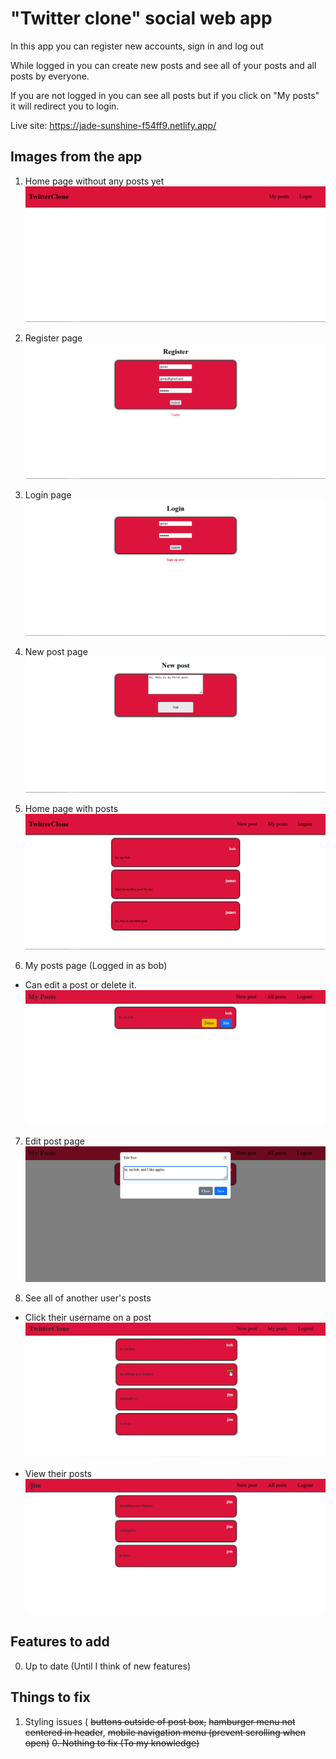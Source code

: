 # "Twitter clone" social web app

In this app you can register new accounts, sign in and log out

While logged in you can create new posts and see all of your posts and all posts by everyone.

If you are not logged in you can see all posts but if you click on "My posts" it will redirect you to login.

Live site: https://jade-sunshine-f54ff9.netlify.app/


## Images from the app

1. Home page without any posts yet
![Home page - No posts](https://github.com/owka54/PERN-TwitterClone/blob/master/home-noposts.png?raw=true)

2. Register page
![Register page](https://github.com/owka54/PERN-TwitterClone/blob/master/register-page.png?raw=true)

3. Login page
![Login page](https://github.com/owka54/PERN-TwitterClone/blob/master/login-page.png?raw=true)

4. New post page
![New post page](https://github.com/owka54/PERN-TwitterClone/blob/master/new-post-page.png?raw=true)

5. Home page with posts
![Home page - With posts](https://github.com/owka54/PERN-TwitterClone/blob/master/home-withposts.png?raw=true)

6. My posts page (Logged in as bob)
 - Can edit a post or delete it.
![My posts page](https://github.com/owka54/PERN-TwitterClone/blob/master/my-posts.png?raw=true)

7. Edit post page
![Edit post page](https://github.com/owka54/PERN-TwitterClone/blob/master/edit-post.png?raw=true)

8. See all of another user's posts
- Click their username on a post
![Home page - Hover over username](https://github.com/owka54/PERN-TwitterClone/blob/master/name-hover.png?raw=true)

- View their posts
![User posts page](https://github.com/owka54/PERN-TwitterClone/blob/master/user-posts.png?raw=true)



## Features to add

0. Up to date (Until I think of new features)

## Things to fix

1. Styling issues ( ~~buttons outside of post box,~~ ~~hamburger menu not centered in header~~, ~~mobile navigation menu (prevent scrolling when open)~~
~~0. Nothing to fix (To my knowledge)~~
